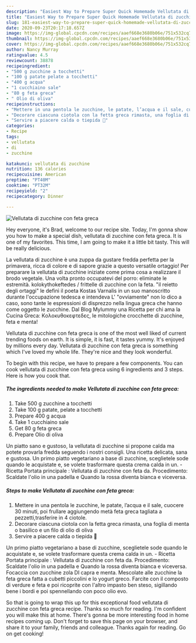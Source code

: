 ```yaml
---
description: "Easiest Way to Prepare Super Quick Homemade Vellutata di zucchine con feta greca"
title: "Easiest Way to Prepare Super Quick Homemade Vellutata di zucchine con feta greca"
slug: 181-easiest-way-to-prepare-super-quick-homemade-vellutata-di-zucchine-con-feta-greca
date: 2020-09-23T20:17:18.657Z
image: https://img-global.cpcdn.com/recipes/aaef668e3680b06e/751x532cq70/vellutata-di-zucchine-con-feta-greca-recipe-main-photo.jpg
thumbnail: https://img-global.cpcdn.com/recipes/aaef668e3680b06e/751x532cq70/vellutata-di-zucchine-con-feta-greca-recipe-main-photo.jpg
cover: https://img-global.cpcdn.com/recipes/aaef668e3680b06e/751x532cq70/vellutata-di-zucchine-con-feta-greca-recipe-main-photo.jpg
author: Nancy Murray
ratingvalue: 4.5
reviewcount: 38878
recipeingredient:
- "500 g zucchine a tocchetti"
- "100 g patate pelate a tocchetti"
- "400 g acqua"
- "1 cucchiaino sale"
- "80 g feta greca"
- " Olio di oliva"
recipeinstructions:
- "Mettere in una pentola le zucchine, le patate, l’acqua e il sale, cuocere 30 minuti, poi frullare aggiungendo metà feta greca tagliata a pezzetti,trasferire in 4 ciotole."
- "Decorare ciascuna ciotola con la fetta greca rimasta, una foglia di menta o basilico e un filo di olio di oliva"
- "Servire a piacere calda o tiepida 💛"
categories:
- Recipe
tags:
- vellutata
- di
- zucchine

katakunci: vellutata di zucchine 
nutrition: 136 calories
recipecuisine: American
preptime: "PT40M"
cooktime: "PT32M"
recipeyield: "2"
recipecategory: Dinner

---
```



![Vellutata di zucchine con feta greca](https://img-global.cpcdn.com/recipes/aaef668e3680b06e/751x532cq70/vellutata-di-zucchine-con-feta-greca-recipe-main-photo.jpg)

Hey everyone, it's Brad, welcome to our recipe site. Today, I'm gonna show you how to make a special dish, vellutata di zucchine con feta greca. It is one of my favorites. This time, I am going to make it a little bit tasty. This will be really delicious.

La vellutata di zucchine è una zuppa da gustare fredda perfetta per la primavera, ricca di colore e di sapore grazie a questo versatile ortaggio! Per preparare la vellutata di zucchine iniziate come prima cosa a realizzare il brodo vegetale. Una volta pronto occupatevi del porro: eliminate le estremità. kolokythokeftedes / frittelle di zucchine con la feta. &#34;il reietto degli ortaggi&#34; le definì il poeta Kostas Varnalis in un suo manoscritto durante l&#39;occupazione tedesca e intendeva L&#39; &#34;ovviamente&#34; non lo dico a caso, sono tante le espressioni di disprezzo nella lingua greca che hanno come oggetto le zucchine. Dal Blog MyIummy una Ricetta per chi ama la Cucina Greca: Kολοκυθοκεφτεδες, le mitologiche crocchette di zucchine, feta e menta!

Vellutata di zucchine con feta greca is one of the most well liked of current trending foods on earth. It is simple, it is fast, it tastes yummy. It's enjoyed by millions every day. Vellutata di zucchine con feta greca is something which I've loved my whole life. They're nice and they look wonderful.


To begin with this recipe, we have to prepare a few components. You can cook vellutata di zucchine con feta greca using 6 ingredients and 3 steps. Here is how you cook that.

<!--inarticleads1-->

##### The ingredients needed to make Vellutata di zucchine con feta greca:

1. Take 500 g zucchine a tocchetti
1. Take 100 g patate, pelate a tocchetti
1. Prepare 400 g acqua
1. Take 1 cucchiaino sale
1. Get 80 g feta greca
1. Prepare  Olio di oliva


Un piatto sano e gustoso, la vellutata di zucchine si propone calda ma potete provarla fredda seguendo i nostri consigli. Una ricetta delicata, sana e gustosa. Un primo piatto vegetariano a base di zucchine, sceglietele sode quando le acquistate e, se volete trasformare questa crema calda in un. - Ricetta Portata principale : Vellutata di zucchine con feta da. Procedimento: Scaldate l&#39;olio in una padella e Quando la rossa diventa bianca e viceversa. 

<!--inarticleads2-->

##### Steps to make Vellutata di zucchine con feta greca:

1. Mettere in una pentola le zucchine, le patate, l’acqua e il sale, cuocere 30 minuti, poi frullare aggiungendo metà feta greca tagliata a pezzetti,trasferire in 4 ciotole.
1. Decorare ciascuna ciotola con la fetta greca rimasta, una foglia di menta o basilico e un filo di olio di oliva
1. Servire a piacere calda o tiepida 💛


Un primo piatto vegetariano a base di zucchine, sceglietele sode quando le acquistate e, se volete trasformare questa crema calda in un. - Ricetta Portata principale : Vellutata di zucchine con feta da. Procedimento: Scaldate l&#39;olio in una padella e Quando la rossa diventa bianca e viceversa. Focaccia con zucchine zola DI capra e menta. Mescolate alle zucchine la feta greca fatta a cubetti piccolini e lo yogurt greco. Farcite con il composto di verdure e feta e poi ricoprite con l&#39;altro impasto ben steso, sigillando bene i bordi e poi spennellando con poco olio evo. 

So that is going to wrap this up for this exceptional food vellutata di zucchine con feta greca recipe. Thanks so much for reading. I'm confident you will make this at home. There's gonna be more interesting food in home recipes coming up. Don't forget to save this page on your browser, and share it to your family, friends and colleague. Thanks again for reading. Go on get cooking!

